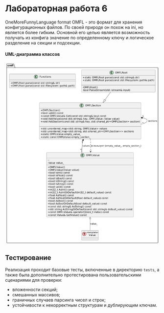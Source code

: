
# Лабораторная работа 6

OneMoreFunnyLanguage format
OMFL - это формат для хранения конфигурационных файлов. По своей природе он похож на ini, но является более гибким. Основной его целью является возможность получать из конфига значение по определенному ключу и логическое разделение на секции и подсекции.


#### UML-диаграмма классов
![UML](puml.png)

## Тестирование

Реализация проходит базовые тесты, включенные в директорию `tests`, а также была дополнительно протестирована пользовательскими сценариями для проверки:

- вложенности секций;
- смешанных массивов;
- граничных случаев парсинга чисел и строк;
- устойчивости к некорректным структурам и дублирующим ключам.
